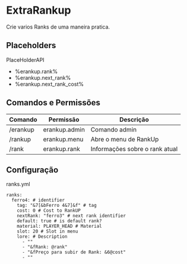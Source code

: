 
# ExtraRankup

Crie varios Ranks de uma maneira pratica.

## Placeholders

PlaceHolderAPI

 - %erankup.rank% 
 - %erankup.next_rank% 
 - %erankup.next_rank_cost%

## Comandos e Permissões

| Comando | Permissão | Descrição |
|--|--|--|
| /erankup | erankup.admin | Comando admin |
| /rankup | erankup.menu| Abre o menu de RankUp |
| /rank | erankup.rank| Informações sobre o rank atual |

## Configuração

 ranks.yml

    ranks:
      ferro4: # identifier
        tag: "&7[&bFerro 4&7]&f" # tag
        cost: 0 # Cost to RankUP
        nextRank: "ferro3" # next rank identifier
        default: true # is default rank?
        material: PLAYER_HEAD # Material
        slot: 20 # Slot in menu
        lore: # Description
          - ""
          - "&fRank: @rank"
          - "&fPreço para subir de Rank: &6@cost"
          - ""

